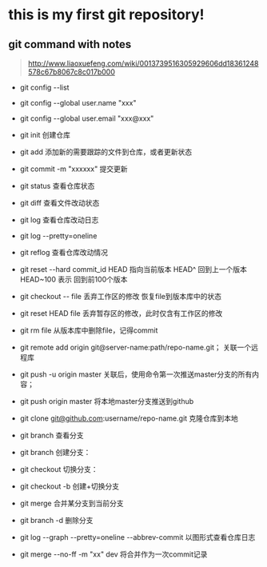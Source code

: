 # this is my first git repository!

## git command with notes
>http://www.liaoxuefeng.com/wiki/0013739516305929606dd18361248578c67b8067c8c017b000

- git config --list
- git config --global user.name "xxx"
- git config --global user.email "xxx@xxx"

- git init 
创建仓库

- git add 
添加新的需要跟踪的文件到仓库，或者更新状态

- git commit -m "xxxxxx" 
提交更新

- git status 
查看仓库状态

- git diff 
查看文件改动状态

- git log 
查看仓库改动日志
- git log --pretty=oneline

- git reflog 
查看仓库改动情况

- git reset --hard commit_id 
HEAD 指向当前版本 HEAD^ 回到上一个版本 HEAD~100 表示 回到前100个版本

- git checkout -- file
丢弃工作区的修改
恢复file到版本库中的状态

- git reset HEAD file 
丢弃暂存区的修改，此时仅含有工作区的修改

- git rm file
从版本库中删除file，记得commit

- git remote add origin git@server-name:path/repo-name.git；
关联一个远程库

- git push -u origin master
关联后，使用命令第一次推送master分支的所有内容；
- git push origin master
将本地master分支推送到github

- git clone git@github.com:username/repo-name.git
克隆仓库到本地

- git branch
查看分支

- git branch <name>
创建分支：

- git checkout <name>
切换分支：

- git checkout -b <name>
创建+切换分支

- git merge <name>
合并某分支到当前分支

- git branch -d <name>
删除分支

- git log --graph --pretty=oneline --abbrev-commit
以图形式查看仓库日志

- git merge --no-ff -m "xx" dev
将合并作为一次commit记录